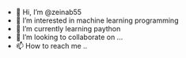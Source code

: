 - 👋 Hi, I’m @zeinab55
- 👀 I’m interested in machine learning programming
- 🌱 I’m currently learning paython
- 💞️ I’m looking to collaborate on ...
- 📫 How to reach me ..

<!---
zeinab55/zeinab55 is a ✨ special ✨ repository because its `README.md` (this file) appears on your GitHub profile.
You can click the Preview link to take a look at your changes.
--->
